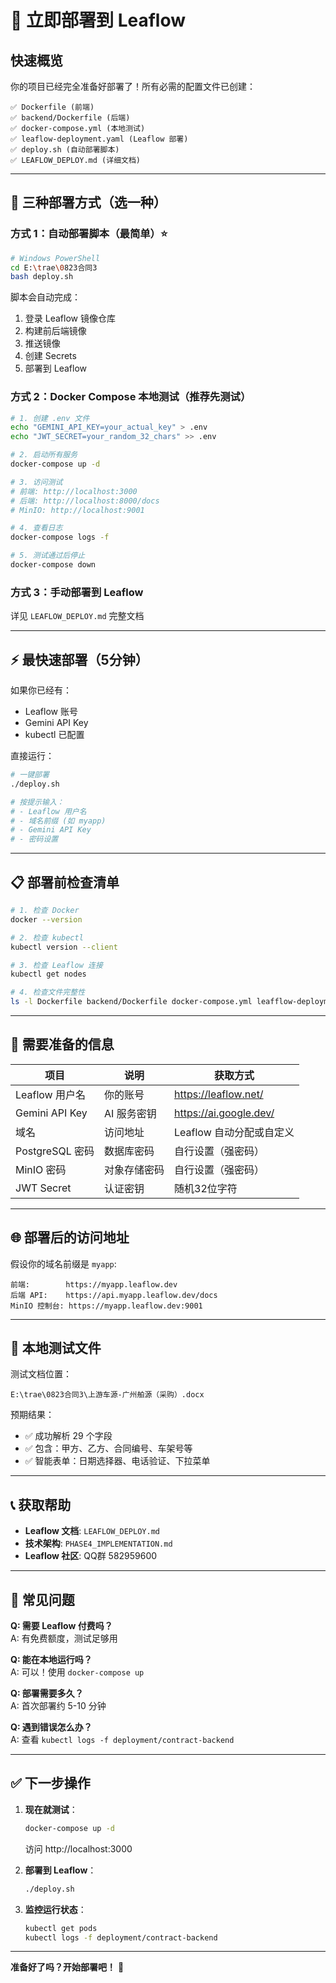 # 🚀 立即部署到 Leaflow

## 快速概览

你的项目已经完全准备好部署了！所有必需的配置文件已创建：

```
✅ Dockerfile (前端)
✅ backend/Dockerfile (后端)  
✅ docker-compose.yml (本地测试)
✅ leaflow-deployment.yaml (Leaflow 部署)
✅ deploy.sh (自动部署脚本)
✅ LEAFLOW_DEPLOY.md (详细文档)
```

---

## 🎯 三种部署方式（选一种）

### 方式 1：自动部署脚本（最简单）⭐

```bash
# Windows PowerShell
cd E:\trae\0823合同3
bash deploy.sh
```

脚本会自动完成：
1. 登录 Leaflow 镜像仓库
2. 构建前后端镜像
3. 推送镜像
4. 创建 Secrets
5. 部署到 Leaflow

### 方式 2：Docker Compose 本地测试（推荐先测试）

```bash
# 1. 创建 .env 文件
echo "GEMINI_API_KEY=your_actual_key" > .env
echo "JWT_SECRET=your_random_32_chars" >> .env

# 2. 启动所有服务
docker-compose up -d

# 3. 访问测试
# 前端: http://localhost:3000
# 后端: http://localhost:8000/docs
# MinIO: http://localhost:9001

# 4. 查看日志
docker-compose logs -f

# 5. 测试通过后停止
docker-compose down
```

### 方式 3：手动部署到 Leaflow

详见 `LEAFLOW_DEPLOY.md` 完整文档

---

## ⚡ 最快速部署（5分钟）

如果你已经有：
- Leaflow 账号
- Gemini API Key
- kubectl 已配置

直接运行：

```bash
# 一键部署
./deploy.sh

# 按提示输入：
# - Leaflow 用户名
# - 域名前缀 (如 myapp)
# - Gemini API Key
# - 密码设置
```

---

## 📋 部署前检查清单

```bash
# 1. 检查 Docker
docker --version

# 2. 检查 kubectl
kubectl version --client

# 3. 检查 Leaflow 连接
kubectl get nodes

# 4. 检查文件完整性
ls -l Dockerfile backend/Dockerfile docker-compose.yml leafflow-deployment.yaml
```

---

## 🔑 需要准备的信息

| 项目 | 说明 | 获取方式 |
|------|------|----------|
| Leaflow 用户名 | 你的账号 | https://leaflow.net/  |
| Gemini API Key | AI 服务密钥 | https://ai.google.dev/ |
| 域名 | 访问地址 | Leaflow 自动分配或自定义 |
| PostgreSQL 密码 | 数据库密码 | 自行设置（强密码） |
| MinIO 密码 | 对象存储密码 | 自行设置（强密码） |
| JWT Secret | 认证密钥 | 随机32位字符 |

---

## 🌐 部署后的访问地址

假设你的域名前缀是 `myapp`:

```
前端:        https://myapp.leaflow.dev
后端 API:    https://api.myapp.leaflow.dev/docs
MinIO 控制台: https://myapp.leaflow.dev:9001
```

---

## 🧪 本地测试文件

测试文档位置：
```
E:\trae\0823合同3\上游车源-广州舶源（采购）.docx
```

预期结果：
- ✅ 成功解析 29 个字段
- ✅ 包含：甲方、乙方、合同编号、车架号等
- ✅ 智能表单：日期选择器、电话验证、下拉菜单

---

## 📞 获取帮助

- **Leaflow 文档**: `LEAFLOW_DEPLOY.md`
- **技术架构**: `PHASE4_IMPLEMENTATION.md`
- **Leaflow 社区**: QQ群 582959600

---

## 🔧 常见问题

**Q: 需要 Leaflow 付费吗？**  
A: 有免费额度，测试足够用

**Q: 能在本地运行吗？**  
A: 可以！使用 `docker-compose up`

**Q: 部署需要多久？**  
A: 首次部署约 5-10 分钟

**Q: 遇到错误怎么办？**  
A: 查看 `kubectl logs -f deployment/contract-backend`

---

## ✅ 下一步操作

1. **现在就测试**：
   ```bash
   docker-compose up -d
   ```
   访问 http://localhost:3000

2. **部署到 Leaflow**：
   ```bash
   ./deploy.sh
   ```

3. **监控运行状态**：
   ```bash
   kubectl get pods
   kubectl logs -f deployment/contract-backend
   ```

---

**准备好了吗？开始部署吧！** 🚀
